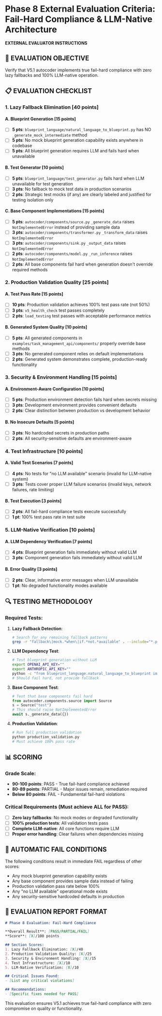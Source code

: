 # Phase 8 External Evaluation Criteria: Fail-Hard Compliance & LLM-Native Architecture

**EXTERNAL EVALUATOR INSTRUCTIONS**

## 🎯 EVALUATION OBJECTIVE
Verify that V5.1 autocoder implements true fail-hard compliance with zero lazy fallbacks and 100% LLM-native operation.

## 📋 EVALUATION CHECKLIST

### **1. Lazy Fallback Elimination** [40 points]

#### **A. Blueprint Generation [15 points]**
- [ ] **5 pts**: `blueprint_language/natural_language_to_blueprint.py` has NO `_generate_mock_intermediate` method
- [ ] **5 pts**: No mock blueprint generation capability exists anywhere in codebase
- [ ] **5 pts**: All blueprint generation requires LLM and fails hard when unavailable

#### **B. Test Generator [10 points]**  
- [ ] **5 pts**: `blueprint_language/test_generator.py` fails hard when LLM unavailable for test generation
- [ ] **3 pts**: No fallback to mock test data in production scenarios
- [ ] **2 pts**: Strategic test mocks (if any) are clearly labeled and justified for testing isolation only

#### **C. Base Component Implementations [15 points]**
- [ ] **5 pts**: `autocoder/components/source.py` `_generate_data` raises `NotImplementedError` instead of providing sample data
- [ ] **3 pts**: `autocoder/components/transformer.py` `_transform_data` raises `NotImplementedError`
- [ ] **3 pts**: `autocoder/components/sink.py` `_output_data` raises `NotImplementedError`  
- [ ] **2 pts**: `autocoder/components/model.py` `_run_inference` raises `NotImplementedError`
- [ ] **2 pts**: All base components fail hard when generation doesn't override required methods

### **2. Production Validation Quality** [25 points]

#### **A. Test Pass Rate [15 points]**
- [ ] **10 pts**: Production validation achieves 100% test pass rate (not 50%)
- [ ] **3 pts**: `v5_health_check` test passes completely
- [ ] **2 pts**: `load_testing` test passes with acceptable performance metrics

#### **B. Generated System Quality [10 points]**
- [ ] **5 pts**: All generated components in `examples/task_management_api/components/` properly override base methods
- [ ] **3 pts**: No generated component relies on default implementations
- [ ] **2 pts**: Generated system demonstrates complete, production-ready functionality

### **3. Security & Environment Handling** [15 points]

#### **A. Environment-Aware Configuration [10 points]**
- [ ] **5 pts**: Production environment detection fails hard when secrets missing
- [ ] **3 pts**: Development environment provides convenient defaults
- [ ] **2 pts**: Clear distinction between production vs development behavior

#### **B. No Insecure Defaults [5 points]**
- [ ] **3 pts**: No hardcoded secrets in production paths
- [ ] **2 pts**: All security-sensitive defaults are environment-aware

### **4. Test Infrastructure** [10 points]

#### **A. Valid Test Scenarios [7 points]**
- [ ] **4 pts**: No tests for "no LLM available" scenario (invalid for LLM-native system)
- [ ] **3 pts**: Tests cover proper LLM failure scenarios (invalid keys, network failures, rate limiting)

#### **B. Test Execution [3 points]**
- [ ] **2 pts**: All fail-hard compliance tests execute successfully
- [ ] **1 pt**: 100% test pass rate in test suite

### **5. LLM-Native Verification** [10 points]

#### **A. LLM Dependency Verification [7 points]**
- [ ] **4 pts**: Blueprint generation fails immediately without valid LLM
- [ ] **3 pts**: Component generation fails immediately without valid LLM

#### **B. Error Quality [3 points]**
- [ ] **2 pts**: Clear, informative error messages when LLM unavailable
- [ ] **1 pt**: No degraded functionality modes available

## 🔍 TESTING METHODOLOGY

### **Required Tests**:

1. **Lazy Fallback Detection**:
   ```bash
   # Search for any remaining fallback patterns
   grep -r "fallback\|mock.*when\|if.*not.*available" . --include="*.py"
   ```

2. **LLM Dependency Test**:
   ```bash
   # Test blueprint generation without LLM
   export OPENAI_API_KEY=""
   export ANTHROPIC_API_KEY=""
   python -c "from blueprint_language.natural_language_to_blueprint import *; ..."
   # Should fail hard, not provide fallback
   ```

3. **Base Component Test**:
   ```python
   # Test that base components fail hard
   from autocoder.components.source import Source
   s = Source("test")
   # This should raise NotImplementedError
   await s._generate_data({})
   ```

4. **Production Validation**:
   ```bash
   # Run full production validation
   python production_validation.py
   # Must achieve 100% pass rate
   ```

## 📊 SCORING

### **Grade Scale**:
- **90-100 points**: PASS - True fail-hard compliance achieved
- **80-89 points**: PARTIAL - Major issues remain, remediation required
- **Below 80 points**: FAIL - Fundamental fail-hard violations

### **Critical Requirements** (Must achieve ALL for PASS):
- [ ] **Zero lazy fallbacks**: No mock modes or degraded functionality
- [ ] **100% production tests**: All validation tests pass
- [ ] **Complete LLM-native**: All core functions require LLM
- [ ] **Proper error handling**: Clear failures when dependencies missing

## 🚫 AUTOMATIC FAIL CONDITIONS

The following conditions result in immediate FAIL regardless of other scores:
- Any mock blueprint generation capability exists
- Any base component provides sample data instead of failing
- Production validation pass rate below 100%
- Any "no LLM available" operational mode exists
- Any security-sensitive hardcoded defaults in production

## 📝 EVALUATION REPORT FORMAT

```markdown
# Phase 8 Evaluation: Fail-Hard Compliance

**Overall Result**: [PASS/PARTIAL/FAIL]
**Score**: [X]/100 points

## Section Scores:
1. Lazy Fallback Elimination: [X]/40
2. Production Validation Quality: [X]/25  
3. Security & Environment Handling: [X]/15
4. Test Infrastructure: [X]/10
5. LLM-Native Verification: [X]/10

## Critical Issues Found:
- [List any critical violations]

## Recommendations:
- [Specific fixes needed for PASS]
```

This evaluation ensures V5.1 achieves true fail-hard compliance with zero compromise on quality or functionality.